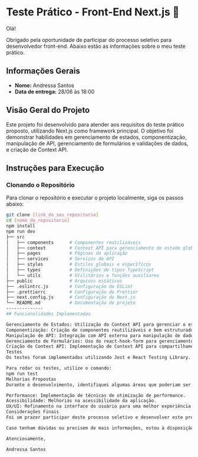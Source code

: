 # Teste Prático - Front-End Next.js 🚀

Olá!

Obrigado pela oportunidade de participar do processo seletivo para desenvolvedor front-end. Abaixo estão as informações sobre o meu teste prático.

## Informações Gerais

- **Nome:** Andressa Santos
- **Data de entrega:** 28/06 às 18:00

## Visão Geral do Projeto

Este projeto foi desenvolvido para atender aos requisitos do teste prático proposto, utilizando Next.js como framework principal. O objetivo foi demonstrar habilidades em gerenciamento de estados, componentização, manipulação de API, gerenciamento de formulários e validações de dados, e criação de Context API.

## Instruções para Execução

### Clonando o Repositório

Para clonar o repositório e executar o projeto localmente, siga os passos abaixo:

```bash
git clone [link_do_seu_repositorio]
cd [nome_do_repositorio]
npm install
npm run dev
├── src
│   ├── components      # Componentes reutilizáveis
│   ├── context         # Context API para gerenciamento de estado global
│   ├── pages           # Páginas da aplicação
│   ├── services        # Serviços de API
│   ├── styles          # Estilos globais e específicos
│   ├── types           # Definições de tipos TypeScript
│   └── utils           # Utilitários e funções auxiliares
├── public              # Arquivos estáticos
├── .eslintrc.js        # Configuração do ESLint
├── .prettierrc         # Configuração do Prettier
├── next.config.js      # Configuração do Next.js
└── README.md           # Documentação do projeto
-------------- 
## Funcionalidades Implementadas

Gerenciamento de Estados: Utilização do Context API para gerenciar o estado global da aplicação.
Componentização: Criação de componentes reutilizáveis e bem estruturados.
Manipulação de API: Integração com API externa para manipulação de dados.
Gerenciamento de Formulários: Uso do react-hook-form para gerenciamento de formulários e validações.
Criação de Context API: Implementação de Context API para compartilhamento de estado entre componentes.
Testes
Os testes foram implementados utilizando Jest e React Testing Library.

Para rodar os testes, utilize o comando:
npm run test
Melhorias Propostas
Durante o desenvolvimento, identifiquei algumas áreas que poderiam ser melhoradas:

Performance: Implementação de técnicas de otimização de performance.
Acessibilidade: Melhorias na acessibilidade da aplicação.
UX/UI: Refinamento na interface do usuário para uma melhor experiência.
Considerações Finais
Foi um prazer participar deste processo seletivo e desenvolver este projeto. Acredito que os requisitos foram atendidos e que o projeto demonstra minhas habilidades e conhecimentos em desenvolvimento front-end com Next.js.

Caso tenham dúvidas ou precisem de mais informações, estou à disposição!

Atenciosamente,

Andressa Santos
